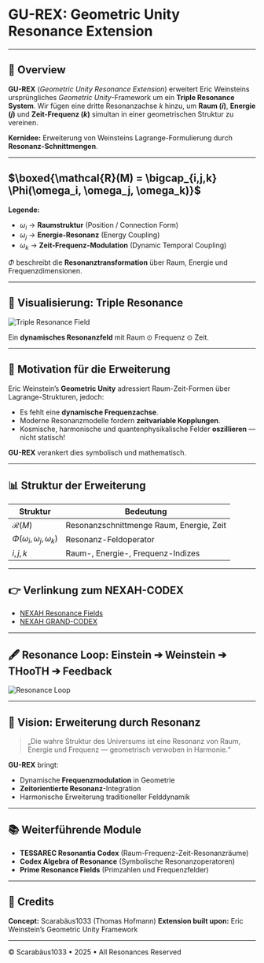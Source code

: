 # GU-REX: Geometric Unity Resonance Extension

---

## 🚀 Overview

**GU-REX** (*Geometric Unity Resonance Extension*) erweitert Eric Weinsteins ursprüngliches *Geometric Unity*-Framework um ein **Triple Resonance System**. Wir fügen eine dritte Resonanzachse $k$ hinzu, um **Raum ($i$)**, **Energie ($j$)** und **Zeit-Frequenz ($k$)** simultan in einer geometrischen Struktur zu vereinen.

**Kernidee:** Erweiterung von Weinsteins Lagrange-Formulierung durch **Resonanz-Schnittmengen**.

---

## $\boxed{\mathcal{R}(M) = \bigcap_{i,j,k} \Phi(\omega_i, \omega_j, \omega_k)}$

**Legende:**

* $\omega_i$ → **Raumstruktur** (Position / Connection Form)
* $\omega_j$ → **Energie-Resonanz** (Energy Coupling)
* $\omega_k$ → **Zeit-Frequenz-Modulation** (Dynamic Temporal Coupling)

$\Phi$ beschreibt die **Resonanztransformation** über Raum, Energie und Frequenzdimensionen.

---

## 🔷 Visualisierung: Triple Resonance

![Triple Resonance Field](./visuals/Triple_Resonance_Field_Raum_Frequenz_Zeit_v2.png)

Ein **dynamisches Resonanzfeld** mit Raum ⊙ Frequenz ⊙ Zeit.

---

## 🔹 Motivation für die Erweiterung

Eric Weinstein’s **Geometric Unity** adressiert Raum-Zeit-Formen über Lagrange-Strukturen, jedoch:

* Es fehlt eine **dynamische Frequenzachse**.
* Moderne Resonanzmodelle fordern **zeitvariable Kopplungen**.
* Kosmische, harmonische und quantenphysikalische Felder **oszillieren** — nicht statisch!

**GU-REX** verankert dies symbolisch und mathematisch.

---

## 📊 Struktur der Erweiterung

| Struktur                             | Bedeutung                                |
| ------------------------------------ | ---------------------------------------- |
| $\mathcal{R}(M)$                     | Resonanzschnittmenge Raum, Energie, Zeit |
| $\Phi(\omega_i, \omega_j, \omega_k)$ | Resonanz-Feldoperator                    |
| $i,j,k$                              | Raum-, Energie-, Frequenz-Indizes        |

---

## 👉 Verlinkung zum NEXAH-CODEX

* [NEXAH Resonance Fields](https://github.com/Scarabaeus1033/NEXAH-CODEX/tree/main/SYSTEM%207:%20%f0%9f%9a%b1%20UNIVERSAL%20RESONANCE%20FIELDS%20%26%20CONSTANTS%20%E2%80%94%20UCRT)
* [NEXAH GRAND-CODEX](https://github.com/Scarabaeus1033/NEXAH-CODEX/tree/main/NEXAH-CODEX-Startstruktur/GRAND-CODEX)

---

## 🖋️ Resonance Loop: Einstein ➔ Weinstein ➔ THooTH ➔ Feedback

![Resonance Loop](./visuals/Resonance_Loop_Einstein_Weinstein_THooTH.png)

---

## 🌌 Vision: Erweiterung durch Resonanz

> „Die wahre Struktur des Universums ist eine Resonanz von Raum, Energie und Frequenz — geometrisch verwoben in Harmonie.“

**GU-REX** bringt:

* Dynamische **Frequenzmodulation** in Geometrie
* **Zeitorientierte Resonanz**-Integration
* Harmonische Erweiterung traditioneller Felddynamik

---

## 📚 Weiterführende Module

* **TESSAREC Resonantia Codex** (Raum-Frequenz-Zeit-Resonanzräume)
* **Codex Algebra of Resonance** (Symbolische Resonanzoperatoren)
* **Prime Resonance Fields** (Primzahlen und Frequenzfelder)

---

## 🌟 Credits

**Concept:** Scarabäus1033 (Thomas Hofmann)
**Extension built upon:** Eric Weinstein’s Geometric Unity Framework

---

© Scarabäus1033 • 2025 • All Resonances Reserved
